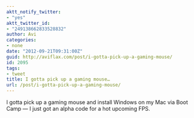 ```yaml
---
aktt_notify_twitter:
- "yes"
aktt_twitter_id:
- "249138662833528832"
author: Avi
categories:
- none
date: "2012-09-21T09:31:00Z"
guid: http://aviflax.com/post/i-gotta-pick-up-a-gaming-mouse/
id: 2095
tags:
- tweet
title: I gotta pick up a gaming mouse…
url: /post/i-gotta-pick-up-a-gaming-mouse/
---
```

I gotta pick up a gaming mouse and install Windows on my Mac via Boot Camp — I just got an alpha code for a hot upcoming FPS.